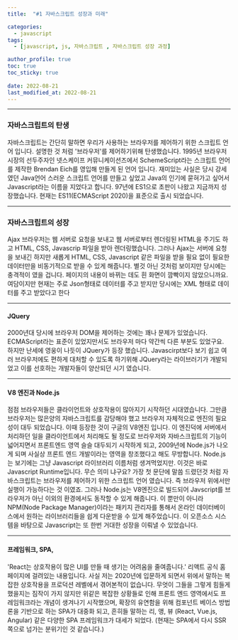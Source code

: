 ```yaml
---
title:  "#1 자바스크립트 성장과 미래"

categories:
  - javascript
tags:
  - [javascript, js, 자바스크립트 , 자바스크립트 성장 과정]

author_profile: true
toc: true
toc_sticky: true
 
date: 2022-08-21
last_modified_at: 2022-08-21
---
```

---

###  자바스크립트의 탄생

자바스크립트는 간단히 말하면 우리가 사용하는 브라우저를 제어하기 위한 스크립트 언어 입니다. 설명한 것 처럼 '브라우저'를 제어하기위해 탄생했습니다. 1995년 브라우저 시장의 선두주자인 넷스케이프 커뮤니케이션즈에서 SchemeScript라는 스크립트 언어를 제작한 Brendan Eich를 영입해 만들게 된 언어 입니다. 재미있는 사실은 당시 강세였던 Java언어 스러운 스크립트 언어를 만들고 싶었고 Java의 인기에 묻혀가고 싶어서 Javascript라는 이름을 지었다고 합니다.
97년에 ES1으로 초판이 나왔고 지금까지 성장했습니다. 현재는 ES11(ECMAScript 2020)을 표준으로 출시 되었습니다.


---



### 자바스크립트의 성장


Ajax
브라우저는 웹 서버로 요청을 보내고 웹 서버로부터 렌더링된 HTML을 주기도 하고 HTML, CSS, Javascrip 파일을 받아 렌더링했습니다. 그러나 Ajax는 서버에 요청을 보내긴 하지만 새롭게 HTML, CSS, Javascript 같은 파일을 받을 필요 없이 필요한 데이터만을 비동기적으로 받을 수 있게 해줍니다. 별것 아닌 것처럼 보이지만 당시에는 충격적이 였을 겁니다. 페이지의 내용이 바뀌는 데도 흰 화면이 깜빡이지 않았으니까요. 여담이지만 현재는 주로 Json형태로 데이터를 주고 받지만 당시에는 XML 형태로 데이터를 주고 받았다고 한다

---

 
#### JQuery
2000년대 당시에 브라우저 DOM을 제어하는 것에는 꽤나 문제가 있었습니다. ECMAScript라는 표준이 있었지만서도 브라우저 마다 약간씩 다른 부분도 있었구요. 하지만 난세에 영웅이 나듯이 JQuery가 등장 했습니다. Javascirpt보다 보기 쉽고 여러 브라우저에도 편하게 대처할 수 있도록 하기위해 JQuery라는 라이브러기가 개발되었고 이를 선호하는 개발자들이 양산되던 시기 였습니다.

---

 
#### V8 엔진과 Node.js
점점 브라우저들은 클라이언트와 상호작용이 많아지기 시작하던 시대였습니다. 그만큼 브라우저는 많은양의 자바스크립트를 감당해야 했고 브라우저 자체적으로 엔진의 필요성이 대두 되었습니다. 이때 등장한 것이 구글의 V8엔진 입니다. 이 엔진덕에 서버에서 처리하던 일을 클라이언트에서 처리해도 될 정도로 브라우저와 자바스크립트의 기능이 넓어지면서 프론트엔드 영역 슬슬 대두되기 시작하게 되고, 2009년에 Node.js가 나오게 되며 사실상 프론트 엔드 개발이라는 영역을 창조했다고 해도 무방합니다. Node.js는 보기에는 그냥 Javascript 라이브러리 이름처럼 생겨먹었지만. 이것은 바로 Javascript Runtime입니다. 무슨 의미 냐구요? 가장 첫 문단에 말씀 드렸던것 처럼 자바스크립트는 브라우저를 제어하기 위한 스크립트 언어 였습니다. 즉 브라우저 위에서만 실행이 가능하다는 것 이였죠. 그러나 Node.js는 V8엔진으로 빌드되어 Javscript를 브라우저가 아닌 이외의 환경에서도 동작할 수 있게 해줍니다. 이 뿐만이 아니라 NPM(Node Package Manager)이라는 패키지 관리자를 통해서 온라인 데이터베이스에서 원하는 라이브러리들을 쉽게 다운받을 수 있게 해주었습니다. 이 오픈소스 시스템을 바탕으로 Javascript는 또 한번 거대한 성장을 이뤄낼 수 있었습니다.

---

 
#### 프레임워크, SPA,

'React는 상호작용이 많은 UI를 만들 때 생기는 어려움을 줄여줍니다.' 리액트 공식 홈페이지에 걸려있는 내용입니다. 사실 저는 2020년에 입문하게 되면서 위에서 말하는 복잡한 상호작용을 프로덕션 레벨에서 겪어본적이 없습니다. 무엇이 그들을 그렇게 힘들게 했을지는 짐작이 가지 않지만 위같은 복잡한 상황들로 인해 프론트 엔드 영역에서도 프레임워크라는 개념이 생겨나기 시작했으며, 확장의 유연함을 위해 컴포넌트 베이스 방법론을 기반으로 하는 SPA가 대중화 되고, 흔히들 말하는 리, 앵, 뷰 (React, Vue.js, Angular) 같은 다양한 SPA 프레임워크가 대세가 되었다. (현재는 SPA에서 다시 SSR쪽으로 넘가는 분위기인 것 같습니다.)